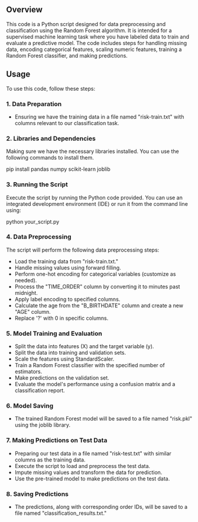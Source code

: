 ## Overview

This code is a Python script designed for data preprocessing and classification using the Random Forest algorithm. It is intended for a supervised machine learning task where you have labeled data to train and evaluate a predictive model. The code includes steps for handling missing data, encoding categorical features, scaling numeric features, training a Random Forest classifier, and making predictions.

## Usage

To use this code, follow these steps:

### 1. Data Preparation

- Ensuring we have the training data in a file named "risk-train.txt" with columns relevant to our classification task.

### 2. Libraries and Dependencies

Making sure we have the necessary libraries installed. You can use the following commands to install them.


pip install pandas numpy scikit-learn joblib


### 3. Running the Script

Execute the script by running the Python code provided. You can use an integrated development environment (IDE) or run it from the command line using:

python your_script.py

### 4. Data Preprocessing

The script will perform the following data preprocessing steps:

- Load the training data from "risk-train.txt."
- Handle missing values using forward filling.
- Perform one-hot encoding for categorical variables (customize as needed).
- Process the "TIME_ORDER" column by converting it to minutes past midnight.
- Apply label encoding to specified columns.
- Calculate the age from the "B_BIRTHDATE" column and create a new "AGE" column.
- Replace '?' with 0 in specific columns.

### 5. Model Training and Evaluation

- Split the data into features (X) and the target variable (y).
- Split the data into training and validation sets.
- Scale the features using StandardScaler.
- Train a Random Forest classifier with the specified number of estimators.
- Make predictions on the validation set.
- Evaluate the model's performance using a confusion matrix and a classification report.

### 6. Model Saving

- The trained Random Forest model will be saved to a file named "risk.pkl" using the joblib library.

### 7. Making Predictions on Test Data

- Preparing our test data in a file named "risk-test.txt" with similar columns as the training data.
- Execute the script to load and preprocess the test data.
- Impute missing values and transform the data for prediction.
- Use the pre-trained model to make predictions on the test data.

### 8. Saving Predictions

- The predictions, along with corresponding order IDs, will be saved to a file named "classification_results.txt."

